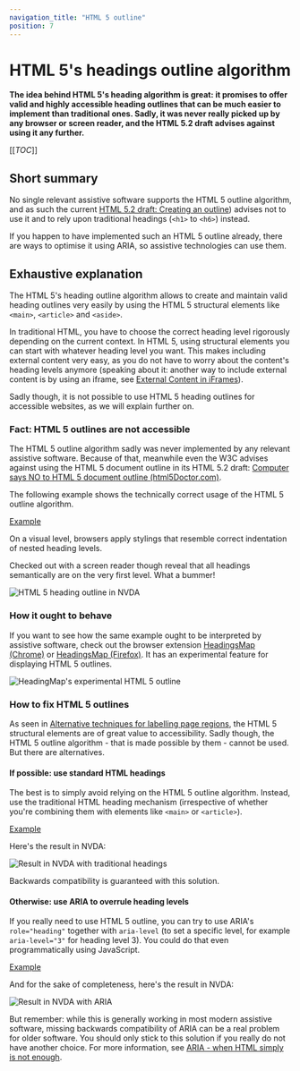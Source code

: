```yaml
---
navigation_title: "HTML 5 outline"
position: 7
---
```


# HTML 5's headings outline algorithm

**The idea behind HTML 5's heading algorithm is great: it promises to offer valid and highly accessible heading outlines that can be much easier to implement than traditional ones. Sadly, it was never really picked up by any browser or screen reader, and the HTML 5.2 draft advises against using it any further.**

[[_TOC_]]

## Short summary

No single relevant assistive software supports the HTML 5 outline algorithm, and as such the current [HTML 5.2 draft: Creating an outline](https://www.w3.org/TR/html52/sections.html#creating-an-outline)) advises not to use it and to rely upon traditional headings (`<h1>` to `<h6>`) instead.

If you happen to have implemented such an HTML 5 outline already, there are ways to optimise it using ARIA, so assistive technologies can use them.

## Exhaustive explanation

The HTML 5's heading outline algorithm allows to create and maintain valid heading outlines very easily by using the HTML 5 structural elements like `<main>`, `<article>` and `<aside>`.

In traditional HTML, you have to choose the correct heading level rigorously depending on the current context. In HTML 5, using structural elements you can start with whatever heading level you want. This makes including external content very easy, as you do not have to worry about the content's heading levels anymore (speaking about it: another way to include external content is by using an iframe, see [External Content in iFrames](/examples/headings/iframes)).

Sadly though, it is not possible to use HTML 5 heading outlines for accessible websites, as we will explain further on.

### Fact: HTML 5 outlines are not accessible

The HTML 5 outline algorithm sadly was never implemented by any relevant assistive software. Because of that, meanwhile even the W3C advises against using the HTML 5 document outline in its HTML 5.2 draft: [Computer says NO to HTML 5 document outline (html5Doctor.com)](https://html5doctor.com/computer-says-no-to-html5-document-outline/).

The following example shows the technically correct usage of the HTML 5 outline algorithm.

[Example](_examples/html-5-headings-outline)

On a visual level, browsers apply stylings that resemble correct indentation of nested heading levels.

Checked out with a screen reader though reveal that all headings semantically are on the very first level. What a bummer!

![HTML 5 heading outline in NVDA](_media/html5-heading-outline-in-nvda.png)

### How it ought to behave

If you want to see how the same example ought to be interpreted by assistive software, check out the browser extension [HeadingsMap (Chrome)](https://chromewebstore.google.com/detail/headingsmap/flbjommegcjonpdmenkdiocclhjacmbi) or [HeadingsMap (Firefox)](https://addons.mozilla.org/en-US/firefox/addon/headingsmap/). It has an experimental feature for displaying HTML 5 outlines.

![HeadingMap's experimental HTML 5 outline](_media/headingmaps-experimental-html5-outline.png)

### How to fix HTML 5 outlines

As seen in [Alternative techniques for labelling page regions](/examples/headings/alternative-techniques), the HTML 5 structural elements are of great value to accessibility. Sadly though, the HTML 5 outline algorithm - that is made possible by them - cannot be used. But there are alternatives.

#### If possible: use standard HTML headings

The best is to simply avoid relying on the HTML 5 outline algorithm. Instead, use the traditional HTML heading mechanism (irrespective of whether you're combining them with elements like `<main>` or `<article>`).

[Example](_examples/html-5-headings-outline-with-traditionally-numbered-headings)

Here's the result in NVDA:

![Result in NVDA with traditional headings](_media/result-in-nvda-with-traditional-headings.png)

Backwards compatibility is guaranteed with this solution.

#### Otherwise: use ARIA to overrule heading levels

If you really need to use HTML 5 outline, you can try to use ARIA's `role="heading"` together with `aria-level` (to set a specific level, for example `aria-level="3"` for heading level 3). You could do that even programmatically using JavaScript.

[Example](_examples/html-5-headings-outline-with-aria-level-fixes)

And for the sake of completeness, here's the result in NVDA:

![Result in NVDA with ARIA](_media/result-in-nvda-with-aria.png)

But remember: while this is generally working in most modern assistive software, missing backwards compatibility of ARIA can be a real problem for older software. You should only stick to this solution if you really do not have another choice. For more information, see [ARIA - when HTML simply is not enough](/knowledge/aria).
